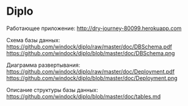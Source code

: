 Diplo
================

Работающее приложение: http://dry-journey-80099.herokuapp.com

Схема базы данных: https://github.com/windock/diplo/raw/master/doc/DBSchema.pdf https://github.com/windock/diplo/blob/master/doc/DBSchema.png

Диаграмма развертывания: https://github.com/windock/diplo/raw/master/doc/Deployment.pdf https://github.com/windock/diplo/blob/master/doc/Deployment.png

Описание структуры базы данных: https://github.com/windock/diplo/blob/master/doc/tables.md
